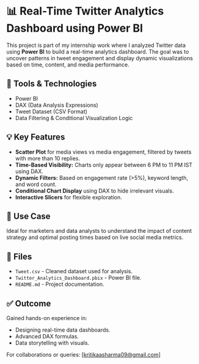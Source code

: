 # 📊 Real-Time Twitter Analytics Dashboard using Power BI

This project is part of my internship work where I analyzed Twitter data using **Power BI** to build a real-time analytics dashboard. The goal was to uncover patterns in tweet engagement and display dynamic visualizations based on time, content, and media performance.

## 🔧 Tools & Technologies
- Power BI
- DAX (Data Analysis Expressions)
- Tweet Dataset (CSV Format)
- Data Filtering & Conditional Visualization Logic

## 💡 Key Features
- **Scatter Plot** for media views vs media engagement, filtered by tweets with more than 10 replies.
- **Time-Based Visibility:** Charts only appear between 6 PM to 11 PM IST using DAX.
- **Dynamic Filters:** Based on engagement rate (>5%), keyword length, and word count.
- **Conditional Chart Display** using DAX to hide irrelevant visuals.
- **Interactive Slicers** for flexible exploration.

## 📌 Use Case
Ideal for marketers and data analysts to understand the impact of content strategy and optimal posting times based on live social media metrics.

## 📁 Files
- `Tweet.csv` - Cleaned dataset used for analysis.
- `Twitter_Analytics_Dashboard.pbix` - Power BI file.
- `README.md` - Project documentation.

## ✅ Outcome
Gained hands-on experience in:
- Designing real-time data dashboards.
- Advanced DAX formulas.
- Data storytelling with visuals.

For collaborations or queries: [kritikaasharma09@gmail.com]  

